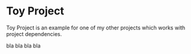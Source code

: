 # Toy Project

Toy Project is an example for one of my other projects which works with project dependencies.

bla bla bla bla
